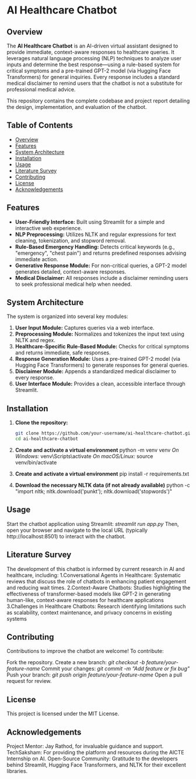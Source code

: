 # AI Healthcare Chatbot

## Overview

The **AI Healthcare Chatbot** is an AI-driven virtual assistant designed to provide immediate, context-aware responses to healthcare queries. It leverages natural language processing (NLP) techniques to analyze user inputs and determine the best response—using a rule-based system for critical symptoms and a pre-trained GPT-2 model (via Hugging Face Transformers) for general inquiries. Every response includes a standard medical disclaimer to remind users that the chatbot is not a substitute for professional medical advice.

This repository contains the complete codebase and project report detailing the design, implementation, and evaluation of the chatbot.

## Table of Contents

- [Overview](#overview)
- [Features](#features)
- [System Architecture](#system-architecture)
- [Installation](#installation)
- [Usage](#usage)
- [Literature Survey](#literature-survey)
- [Contributing](#contributing)
- [License](#license)
- [Acknowledgements](#acknowledgements)

## Features

- **User-Friendly Interface:** Built using Streamlit for a simple and interactive web experience.
- **NLP Preprocessing:** Utilizes NLTK and regular expressions for text cleaning, tokenization, and stopword removal.
- **Rule-Based Emergency Handling:** Detects critical keywords (e.g., "emergency", "chest pain") and returns predefined responses advising immediate action.
- **Generative Response Module:** For non-critical queries, a GPT-2 model generates detailed, context-aware responses.
- **Medical Disclaimer:** All responses include a disclaimer reminding users to seek professional medical help when needed.

## System Architecture

The system is organized into several key modules:
1. **User Input Module:** Captures queries via a web interface.
2. **Preprocessing Module:** Normalizes and tokenizes the input text using NLTK and regex.
3. **Healthcare-Specific Rule-Based Module:** Checks for critical symptoms and returns immediate, safe responses.
4. **Response Generation Module:** Uses a pre-trained GPT-2 model (via Hugging Face Transformers) to generate responses for general queries.
5. **Disclaimer Module:** Appends a standardized medical disclaimer to every response.
6. **User Interface Module:** Provides a clean, accessible interface through Streamlit.

## Installation

1. **Clone the repository:**

   ```bash
   git clone https://github.com/your-username/ai-healthcare-chatbot.git
   cd ai-healthcare-chatbot
   
2. **Create and activate a virtual environment**
  python -m venv venv
  _On Windows:_
  venv\Scripts\activate
  _On macOS/Linux:_
  source venv/bin/activate

3. **Create and activate a virtual environment**
  pip install -r requirements.txt

4. **Download the necessary NLTK data (if not already available)**
   python -c "import nltk; nltk.download('punkt'); nltk.download('stopwords')"

## Usage
Start the chatbot application using Streamlit:
*streamlit run app.py*
Then, open your browser and navigate to the local URL (typically http://localhost:8501) to interact with the chatbot.

## Literature Survey
The development of this chatbot is informed by current research in AI and healthcare, including:
  1.Conversational Agents in Healthcare: Systematic reviews that discuss the role of chatbots in enhancing patient engagement and reducing wait times.
  2.Context-Aware Chatbots: Studies highlighting the effectiveness of transformer-based models like GPT-2 in generating human-like, context-aware responses for healthcare applications 
  3.Challenges in Healthcare Chatbots: Research identifying limitations such as scalability, context maintenance, and privacy concerns in existing systems 

## Contributing
Contributions to improve the chatbot are welcome! To contribute:

Fork the repository.
Create a new branch:
*git checkout -b feature/your-feature-name*
Commit your changes:
*git commit -m "Add feature or fix bug"*
Push your branch:
*git push origin feature/your-feature-name*
Open a pull request for review.

## License
This project is licensed under the MIT License.

## Acknowledgements
Project Mentor: Jay Rathod, for invaluable guidance and support.
TechSaksham: For providing the platform and resources during the AICTE Internship on AI.
Open-Source Community: Gratitude to the developers behind Streamlit, Hugging Face Transformers, and NLTK for their excellent libraries.
